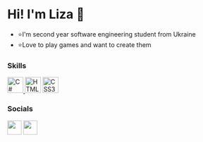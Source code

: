 Hi! I'm Liza 👋 
============================
* ⭐I'm second year software engineering student from Ukraine
* ⭐Love to play games and want to create them

### Skills
<a href="https://learn.microsoft.com/ru-ru/dotnet/csharp/" target="_blak"><img src="https://github.com/simple-icons/simple-icons/blob/develop/icons/csharp.svg" width="36" height="36" alt="C#" /> </a>
<a href="https://developer.mozilla.org/en-US/docs/Glossary/HTML5" target="_blank"><img src="https://raw.githubusercontent.com/danielcranney/readme-generator/main/public/icons/skills/html5-colored.svg" width="36" height="36" alt="HTML5" /></a>
<a href="https://www.w3.org/TR/CSS/#css" target="_blank"><img src="https://raw.githubusercontent.com/danielcranney/readme-generator/main/public/icons/skills/css3-colored.svg" width="36" height="36" alt="CSS3" /></a>


### Socials
<a href="https://github.com/LiruOvO" target="_blank" rel="noreferrer"><img src="https://raw.githubusercontent.com/danielcranney/readme-generator/main/public/icons/socials/github.svg" width="32" height="32" /></a> <a href="http://www.instagram.com/liru_0v0" target="_blank" rel="noreferrer"><img src="https://raw.githubusercontent.com/danielcranney/readme-generator/main/public/icons/socials/instagram.svg" width="32" height="32" /></a> 
